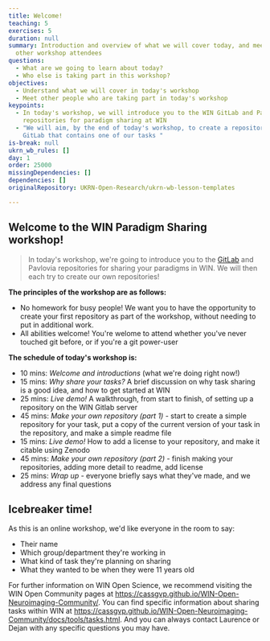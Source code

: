 ```yaml
---
title: Welcome!
teaching: 5
exercises: 5
duration: null
summary: Introduction and overview of what we will cover today, and meet the
  other workshop attendees
questions:
  - What are we going to learn about today?
  - Who else is taking part in this workshop?
objectives:
  - Understand what we will cover in today's workshop
  - Meet other people who are taking part in today's workshop
keypoints:
  - In today's workshop, we will introduce you to the WIN GitLab and Pavlovia
    repositories for paradigm sharing at WIN
  - "We will aim, by the end of today's workshop, to create a repository on WIN
    GitLab that contains one of our tasks "
is-break: null
ukrn_wb_rules: []
day: 1
order: 25000
missingDependencies: []
dependencies: []
originalRepository: UKRN-Open-Research/ukrn-wb-lesson-templates

---
```

## Welcome to the WIN Paradigm Sharing workshop!
> In today's workshop, we're going to introduce you to the <a href="https://git.fmrib.ox.ac.uk/open-science">GitLab</a> and Pavlovia repositories for sharing your paradigms in WIN. We will then each try to create our own repositories!

**The principles of the workshop are as follows:**
- No homework for busy people! We want you to have the opportunity to create your first repository as part of the workshop, without needing to put in additional work.
- All abilities welcome! You're welome to attend whether you've never touched git before, or if you're a git power-user

**The schedule of today's workshop is:**
- 10 mins: *Welcome and introductions* (what we're doing right now!)
- 15 mins: *Why share your tasks?* A brief discussion on why task sharing is a good idea, and how to get started at WIN
- 25 mins: *Live demo!* A walkthrough, from start to finish, of setting up a repository on the WIN Gitlab server
- 45 mins: *Make your own repository (part 1)* - start to create a simple repository for your task, put a copy of the current version of your task in the repository, and make a simple readme file
- 15 mins: *Live demo!* How to add a license to your repository, and make it citable using Zenodo
- 45 mins: *Make your own repository (part 2)* - finish making your repositories, adding more detail to readme, add license
- 25 mins: *Wrap up* - everyone briefly says what they've made, and we address any final questions

## Icebreaker time!
As this is an online workshop, we'd like everyone in the room to say:
- Their name
- Which group/department they're working in
- What kind of task they're planning on sharing
- What they wanted to be when they were 11 years old

For further information on WIN Open Science, we recommend visiting the WIN Open Community pages at <a href="https://cassgvp.github.io/WIN-Open-Neuroimaging-Community/" target="_blank">https://cassgvp.github.io/WIN-Open-Neuroimaging-Community/</a>. You can find specific information about sharing tasks within WIN at <a href="https://cassgvp.github.io/WIN-Open-Neuroimaging-Community/docs/tools/tasks.html" target="_blank">https://cassgvp.github.io/WIN-Open-Neuroimaging-Community/docs/tools/tasks.html</a>. And you can always contact Laurence or Dejan with any specific questions you may have.

